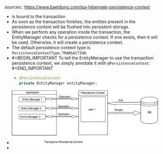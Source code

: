 sources:: https://www.baeldung.com/jpa-hibernate-persistence-context

- is bound to the transaction
- As soon as the transaction finishes, the entities present in the persistence context will be flushed into persistent storage.
- When we perform any operation inside the transaction, the EntityManager checks for a persistence context. If one exists, then it will be used. Otherwise, it will create a persistence context.
- The default persistence context type is `PersistenceContextType.TRANSACTION`.
- #+BEGIN_IMPORTANT
  To tell the EntityManager to use the transaction persistence context, we simply annotate it with `@PersistenceContext`:
  #+END_IMPORTANT
	- ```java
	  @PersistenceContext
	  private EntityManager entityManager;
	  ```
- ![image.png](../assets/image_1647295783498_0.png)
-